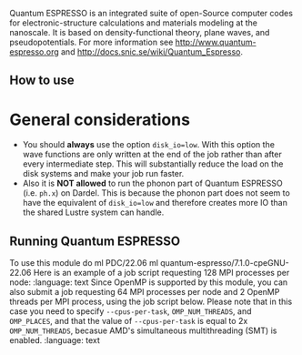Quantum ESPRESSO is an integrated suite of open-Source computer codes for
electronic-structure calculations and materials modeling at the nanoscale. It
is based on density-functional theory, plane waves, and pseudopotentials.  For
more information see http://www.quantum-espresso.org and
http://docs.snic.se/wiki/Quantum_Espresso.


## How to use


# General considerations
- You should **always** use the option ``disk_io=low``. With this option the wave functions are only written at the end of the job rather than after every intermediate step. This will substantially reduce the load on the disk systems and make your job run faster.
- Also it is **NOT allowed** to run the phonon part of Quantum ESPRESSO (i.e.  ``ph.x``) on Dardel. This is because the phonon part does not seem to have the equivalent of ``disk_io=low`` and therefore creates more IO than the shared Lustre system can handle.

## Running Quantum ESPRESSO
To use this module do
ml PDC/22.06
ml quantum-espresso/7.1.0-cpeGNU-22.06
Here is an example of a job script requesting 128 MPI processes per node:
:language: text
Since OpenMP is supported by this module, you can also submit a job
requesting 64 MPI processes per node and 2 OpenMP threads per MPI
process, using the job script below. Please note that in this case
you need to specify ``--cpus-per-task``, ``OMP_NUM_THREADS``, and ``OMP_PLACES``,
and that the value of ``--cpus-per-task`` is equal to 2x ``OMP_NUM_THREADS``,
becasue AMD's simultaneous multithreading (SMT) is enabled.
:language: text
